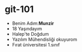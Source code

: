 # git-101
<ul><li>Benim Adım:<b>Munzir</b></li><li>18 Yaşındayım</li><li>Halep'te Doğdum</li><li>Yazılım Mühendisliği okuyurom</li>
<li>Fırat üniversitesi 1.sınıf</li>
</ul>
